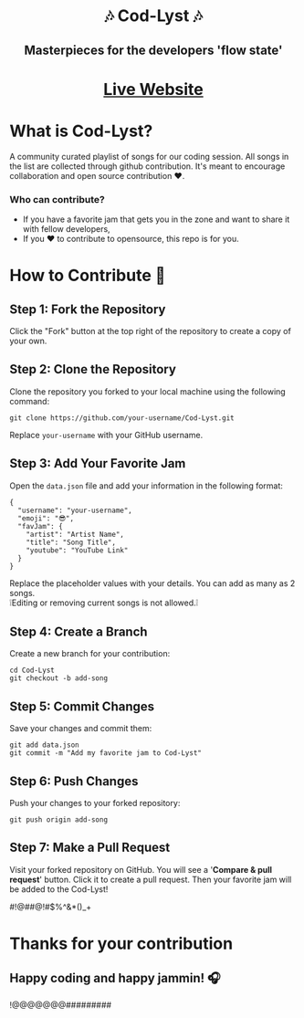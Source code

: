 <div align="center">
  <h1>🎶 Cod-Lyst 🎶</h1>
  <h2 >Masterpieces for the developers 'flow state'</h2>
</div>

<span align="center">
  
  # [Live Website](https://k-o-v-i-d.github.io/Cod-Lyst.github.io/)
</span>


# What is **Cod-Lyst**?

A community curated playlist of songs for our coding session. All songs in the list are collected through github contribution. It's meant to encourage collaboration and open source contribution ❤️.

### Who can contribute?

- If you have a favorite jam that gets you in the zone and want to share it with fellow developers,
- If you ❤️ to contribute to opensource, this repo is for you.

#

# How to Contribute 🤗

## Step 1: Fork the Repository

Click the "Fork" button at the top right of the repository to create a copy of your own.

## Step 2: Clone the Repository

Clone the repository you forked to your local machine using the following command:

```
git clone https://github.com/your-username/Cod-Lyst.git
```

Replace `your-username` with your GitHub username.

## Step 3: Add Your Favorite Jam

Open the `data.json` file and add your information in the following format:

```
{
  "username": "your-username",
  "emoji": "😎",
  "favJam": {
    "artist": "Artist Name",
    "title": "Song Title",
    "youtube": "YouTube Link"
  }
}
```

Replace the placeholder values with your details. You can add as many as 2 songs. </br>
❕Editing or removing current songs is not allowed.❕

## Step 4: Create a Branch

Create a new branch for your contribution:

```
cd Cod-Lyst
git checkout -b add-song
```

## Step 5: Commit Changes

Save your changes and commit them:

```
git add data.json
git commit -m "Add my favorite jam to Cod-Lyst"

```

## Step 6: Push Changes

Push your changes to your forked repository:

```
git push origin add-song
```

## Step 7: Make a Pull Request

Visit your forked repository on GitHub. You will see a '**Compare & pull request**' button. Click it to create a pull request. Then your favorite jam will be added to the Cod-Lyst!

#!@#$%^&*()_(*&^%$#@!#$%^&*()_+

# Thanks for your contribution

## Happy coding and happy jammin! 🎧


!@@@@@@@#########
